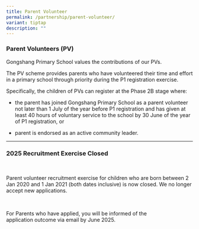 ```yaml
---
title: Parent Volunteer
permalink: /partnership/parent-volunteer/
variant: tiptap
description: ""
---
```

<h3><strong>Parent Volunteers (PV)</strong></h3>
<p>Gongshang Primary School values the contributions of our PVs.</p>
<p>The PV scheme provides parents who have volunteered their time and effort
in a primary school through priority during the P1 registration exercise.</p>
<p>Specifically, the children of PVs can register at the Phase 2B stage where:</p>
<ul data-tight="true" class="tight">
<li>
<p>the parent has joined Gongshang Primary School as a parent volunteer not
later than 1 July of the year before P1 registration and has given at least
40 hours of voluntary service to the school by 30 June of the year of P1
registration, or</p>
</li>
<li>
<p>parent is endorsed as an active community leader.</p>
</li>
</ul>
<hr>
<h3><strong>2025 Recruitment Exercise Closed</strong></h3>
<p><strong>&nbsp;</strong>
</p>
<p>Parent volunteer recruitment exercise for children who are born between
2 Jan 2020 and 1 Jan 2021 (both dates inclusive) is now closed. We no longer
accept new applications.</p>
<p>&nbsp;</p>
<p>For Parents who have applied, you will be informed of the application&nbsp;outcome
via email by June 2025.</p>